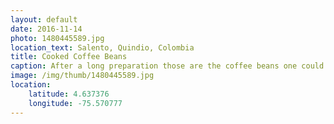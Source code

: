 ```yaml
---
layout: default
date: 2016-11-14
photo: 1480445589.jpg
location_text: Salento, Quindio, Colombia
title: Cooked Coffee Beans
caption: After a long preparation those are the coffee beans one could buy from the farm. This one is from 'la finca Las Brisas'.
image: /img/thumb/1480445589.jpg
location:
    latitude: 4.637376
    longitude: -75.570777
---
```

